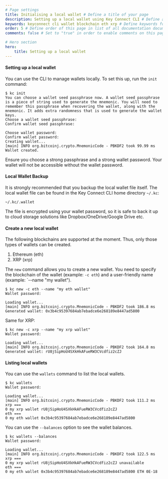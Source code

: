 ```yaml
---
# Page settings
title: Initialising a local wallet # Define a title of your page
description: Setting up a local wallet using Key Connect CLI # Define a description of your page
keywords: keyconnect cli wallet blockchain eth xrp # Define keywords for search engines
order: 5 # Define order of this page in list of all documentation documents
comments: false # Set to "true" in order to enable comments on this page. Make sure you properly setup "disqus_forum_shortname" variable in "_config.yml"

# Hero section
hero:
    title: Setting up a local wallet
---
```


#### Setting up a local wallet

You can use the CLI to manage wallets locally. To set this up, run the `init` command:

```shell
$ kc init
You can choose a wallet seed passphrase now. A wallet seed passphrase is a piece of string used to generate the mnemonic. You will need to remember this passphrase when recovering the wallet, along with the mnemonic. It adds extra randomness that is used to generate the wallet keys.
Choose a wallet seed passphrase:
Confirm wallet seed passphrase:

Choose wallet password:
Confirm wallet password:
Creating wallet...
[main] INFO org.bitcoinj.crypto.MnemonicCode - PBKDF2 took 99.99 ms
Wallet created. 
```

Ensure you choose a strong passphrase and a strong wallet password. Your wallet will not be accessible without the wallet password.

#### Local Wallet Backup

It is strongly recommended that you backup the local wallet file itself. The local wallet file can be found in the Key Connect CLI home directory `~/.kc`:

```shell
~/.kc/.wallet
```

The file is encrypted using your wallet password, so it is safe to back it up to cloud storage solutions like Dropbox/OneDrive/Google Drive etc.

#### Create a new local wallet

The following blockchains are supported at the moment. Thus, only those types of wallets can be created. 
1. Ethereum (eth)
2. XRP (xrp)

The `new` command allows you to create a new wallet. You need to specify the blockchain of the wallet (example: `-c eth`) and a user-friendly name (example: `--name "my wallet").

```shell
$ kc new -c eth --name "my eth wallet"
Wallet password:

Loading wallet...
[main] INFO org.bitcoinj.crypto.MnemonicCode - PBKDF2 took 186.8 ms
Generated wallet: 0x3b4c95397684ab7ebadce6e268189e8447ad5800
```

Same for XRP:

```shell
$ kc new -c xrp --name "my xrp wallet"
Wallet password:

Loading wallet...
[main] INFO org.bitcoinj.crypto.MnemonicCode - PBKDF2 took 164.8 ms
Generated wallet: rU8jSipHoU4SXkHkAFueRW3CVcdfiz2cZJ
```

#### Listing local wallets

You can use the `wallets` command to list the local wallets.

```shell
$ kc wallets
Wallet password:

Loading wallet...
[main] INFO org.bitcoinj.crypto.MnemonicCode - PBKDF2 took 111.2 ms
xrp ===
0 my xrp wallet rU8jSipHoU4SXkHkAFueRW3CVcdfiz2cZJ
eth ===
0 my eth wallet 0x3b4c95397684ab7ebadce6e268189e8447ad5800
```

You can use the `--balances` option to see the wallet balances.

```shell
$ kc wallets --balances
Wallet password:

Loading wallet...
[main] INFO org.bitcoinj.crypto.MnemonicCode - PBKDF2 took 122.5 ms
xrp ===
0 my xrp wallet rU8jSipHoU4SXkHkAFueRW3CVcdfiz2cZJ unavailable
eth ===
0 my eth wallet 0x3b4c95397684ab7ebadce6e268189e8447ad5800 ETH 0E-18
```

